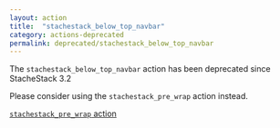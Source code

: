 ```yaml
---
layout: action
title:  "stachestack_below_top_navbar"
category: actions-deprecated
permalink: deprecated/stachestack_below_top_navbar
---
```


The `stachestack_below_top_navbar` action has been deprecated since StacheStack 3.2

Please consider using the `stachestack_pre_wrap` action instead.

<a class="button secondary" href="/actions/stachestack_pre_wrap">`stachestack_pre_wrap` action</a>